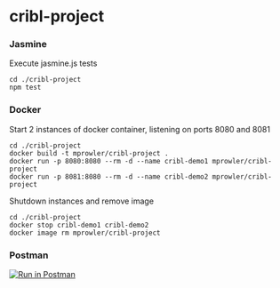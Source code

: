 # cribl-project

### Jasmine
Execute jasmine.js tests
```shell script
cd ./cribl-project
npm test
```

### Docker
Start 2 instances of docker container, listening on ports 8080 and 8081
```shell script
cd ./cribl-project
docker build -t mprowler/cribl-project .
docker run -p 8080:8080 --rm -d --name cribl-demo1 mprowler/cribl-project
docker run -p 8081:8080 --rm -d --name cribl-demo2 mprowler/cribl-project
```

Shutdown instances and remove image
```shell script
cd ./cribl-project
docker stop cribl-demo1 cribl-demo2
docker image rm mprowler/cribl-project
```

### Postman
[![Run in Postman](https://run.pstmn.io/button.svg)](https://app.getpostman.com/run-collection/923a0b898e27b486afd8)
